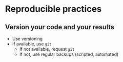 
# Reproducible practices

## Version your code and your results

- Use versioning
- If available, use `git`
  - If not available, request `git`
  - If not, use regular backups (scripted, automated)
  